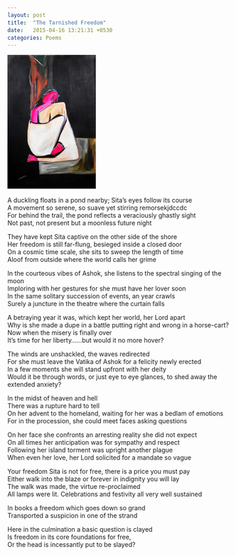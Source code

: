 ```yaml
---
layout: post
title:  "The Tarnished Freedom"
date:   2015-04-16 13:21:31 +0530
categories: Poems
---
```

<img src="https://raw.githubusercontent.com/rishabht1/rishabht1.github.io/master/media/sita.jpg" style="height:300px; width: 200px; margin:auto"/>

A duckling floats in a pond nearby; Sita’s eyes follow its course  
A movement so serene, so suave yet stirring remorsekjdccdc  
For behind the trail, the pond reflects a veraciously ghastly sight  
Not past, not present but a moonless future night  

They have kept Sita captive on the other side of the shore  
Her freedom is still far-flung, besieged inside a closed door  
On a cosmic time scale, she sits to sweep the length of time  
Aloof from outside where the world calls her grime  

In the courteous vibes of Ashok, she listens to the spectral singing of the moon  
Imploring with her gestures for she must have her lover soon  
In the same solitary succession of events, an year crawls  
Surely a juncture in the theatre where the curtain falls  

A betraying year it was, which kept her world, her Lord apart  
Why is she made a dupe in a battle putting right and wrong in a horse-cart?  
Now when the misery is finally over  
It’s time for her liberty……but would it no more hover?  

The winds are unshackled, the waves redirected  
For she must leave the Vatika of Ashok for a felicity newly erected  
In a few moments she will stand upfront with her deity  
Would it be through words, or just eye to eye glances, to shed away the extended anxiety?  

In the midst of heaven and hell  
There was a rupture hard to tell  
On her advent to the homeland, waiting for her was a bedlam of emotions  
For in the procession, she could meet faces asking questions  

On her face she confronts an arresting reality she did not expect  
On all times her anticipation was for sympathy and respect  
Following her island torment was upright another plague  
When even her love, her Lord solicited for a mandate so vague      

Your freedom Sita is not for free, there is a price you must pay  
Either walk into the blaze or forever in indignity you will lay  
The walk was made, the virtue re-proclaimed  
All lamps were lit. Celebrations and festivity all very well sustained  

In books a freedom which goes down so grand  
Transported a suspicion in one of the strand  

Here in the culmination a basic question is clayed  
Is freedom in its core foundations for free,  
Or the head is incessantly put to be slayed?
